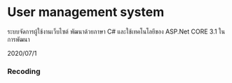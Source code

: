 # User management system

ระบบจัดการผู้ใช้งานเว็บไซต์ พัฒนาด้วยภาษา C# และใช้เทคโนโลยีของ ASP.Net CORE 3.1 ในการพัฒนา

2020/07/1

### Recoding
